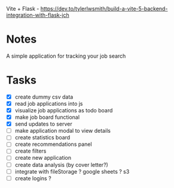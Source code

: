 Vite + Flask - https://dev.to/tylerlwsmith/build-a-vite-5-backend-integration-with-flask-jch


# Notes
A simple application for tracking your job search

# Tasks
- [X] create dummy csv data
- [X] read job applications into js
- [X] visualize job applications as todo board
- [X] make job board functional
- [X] send updates to server
- [ ] make application modal to view details
- [ ] create statistics board
- [ ] create recommendations panel
- [ ] create filters
- [ ] create new application
- [ ] create data analysis (by cover letter?)
- [ ] integrate with fileStorage ? google sheets ? s3
- [ ] create logins ?
